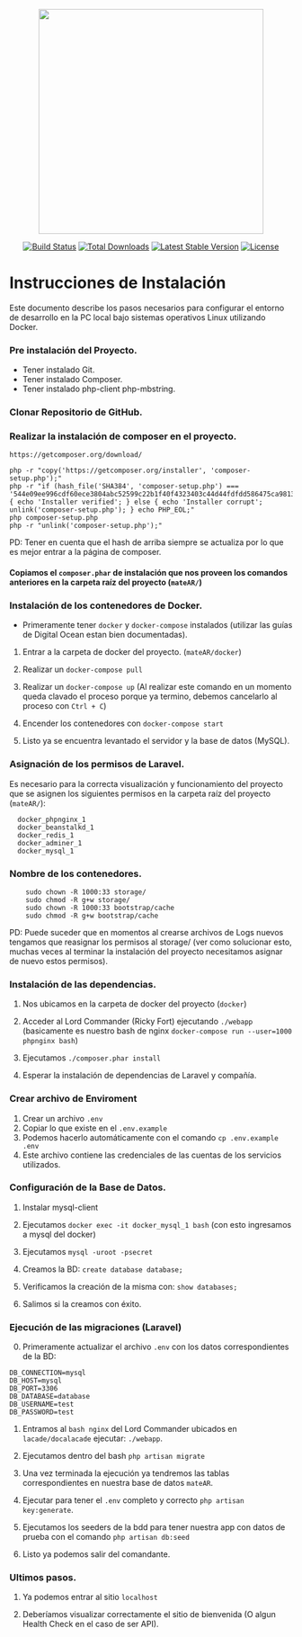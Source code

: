 <p align="center"><a href="https://laravel.com" target="_blank"><img src="https://raw.githubusercontent.com/laravel/art/master/logo-lockup/5%20SVG/2%20CMYK/1%20Full%20Color/laravel-logolockup-cmyk-red.svg" width="400"></a></p>

<p align="center">
<a href="https://travis-ci.org/laravel/framework"><img src="https://travis-ci.org/laravel/framework.svg" alt="Build Status"></a>
<a href="https://packagist.org/packages/laravel/framework"><img src="https://img.shields.io/packagist/dt/laravel/framework" alt="Total Downloads"></a>
<a href="https://packagist.org/packages/laravel/framework"><img src="https://img.shields.io/packagist/v/laravel/framework" alt="Latest Stable Version"></a>
<a href="https://packagist.org/packages/laravel/framework"><img src="https://img.shields.io/packagist/l/laravel/framework" alt="License"></a>
</p>

# Instrucciones de Instalación

Este documento describe los pasos necesarios para configurar el entorno de desarrollo en la PC local bajo sistemas operativos Linux utilizando Docker.

### Pre instalación del Proyecto.

* Tener instalado Git.
* Tener instalado Composer.
* Tener instalado php-client php-mbstring.

### Clonar Repositorio de GitHub.

### Realizar la instalación de composer en el proyecto.
```
https://getcomposer.org/download/
```
```
php -r "copy('https://getcomposer.org/installer', 'composer-setup.php');"
php -r "if (hash_file('SHA384', 'composer-setup.php') === '544e09ee996cdf60ece3804abc52599c22b1f40f4323403c44d44fdfdd586475ca9813a858088ffbc1f233e9b180f061') { echo 'Installer verified'; } else { echo 'Installer corrupt'; unlink('composer-setup.php'); } echo PHP_EOL;"
php composer-setup.php
php -r "unlink('composer-setup.php');"
```
PD: Tener en cuenta que el hash de arriba siempre se actualiza por lo que es mejor entrar a la página de composer.

#### Copiamos el `composer.phar` de instalación que nos proveen los comandos anteriores en la carpeta raíz del proyecto (`mateAR/`)

### Instalación de los contenedores de Docker.
* Primeramente tener `docker` y `docker-compose` instalados (utilizar las guías de Digital Ocean estan bien documentadas).

1. Entrar a la carpeta de docker del proyecto. (`mateAR/docker`)

2. Realizar un `docker-compose pull`

3. Realizar un `docker-compose up` (Al realizar este comando en un momento queda clavado el proceso porque ya termino, debemos cancelarlo al proceso con `Ctrl + C`)

4. Encender los contenedores con `docker-compose start`

5. Listo ya se encuentra levantado el servidor y la base de datos (MySQL).

### Asignación de los permisos de Laravel.
Es necesario para la correcta visualización y funcionamiento del proyecto que se asignen los siguientes permisos en la carpeta raíz del proyecto (`mateAR/`):

```
  docker_phpnginx_1
  docker_beanstalkd_1
  docker_redis_1
  docker_adminer_1
  docker_mysql_1

```

### Nombre de los contenedores.
```
    sudo chown -R 1000:33 storage/
    sudo chmod -R g+w storage/
    sudo chown -R 1000:33 bootstrap/cache
    sudo chmod -R g+w bootstrap/cache
```

PD: Puede suceder que en momentos al crearse archivos de Logs nuevos tengamos que reasignar los permisos al storage/ (ver como solucionar esto, muchas veces al terminar la instalación del proyecto necesitamos asignar de nuevo estos permisos).
 
### Instalación de las dependencias.
1. Nos ubicamos en la carpeta de docker del proyecto (`docker`)

2. Acceder al Lord Commander (Ricky Fort) ejecutando `./webapp` (basicamente es nuestro bash de nginx `docker-compose run --user=1000 phpnginx bash`)

3. Ejecutamos `./composer.phar install`

4. Esperar la instalación de dependencias de Laravel y compañía.

### Crear archivo de Enviroment
1. Crear un archivo ```.env```
2. Copiar lo que existe en el ```.env.example```
3. Podemos hacerlo automáticamente con el comando ```cp .env.example .env```
4. Este archivo contiene las credenciales de las cuentas de los servicios utilizados.

### Configuración de la Base de Datos.
1. Instalar mysql-client

2. Ejecutamos `docker exec -it docker_mysql_1 bash` (con esto ingresamos a mysql del docker)

4. Ejecutamos `mysql -uroot -psecret`

5. Creamos la BD: `create database database;`

6. Verificamos la creación de la misma con: `show databases;`

7. Salimos si la creamos con éxito.

### Ejecución de las migraciones (Laravel)
0. Primeramente actualizar el archivo `.env` con los datos correspondientes de la BD:

```
DB_CONNECTION=mysql    
DB_HOST=mysql
DB_PORT=3306
DB_DATABASE=database
DB_USERNAME=test
DB_PASSWORD=test
```

1. Entramos al `bash nginx` del Lord Commander ubicados en `lacade/docalacade` ejecutar: `./webapp`.

2. Ejecutamos dentro del bash `php artisan migrate`

3. Una vez terminada la ejecución ya tendremos las tablas correspondientes en nuestra base de datos `mateAR`.

4. Ejecutar para tener el `.env` completo y correcto `php artisan key:generate`.

5. Ejecutamos los seeders de la bdd para tener nuestra app con datos de prueba con el comando `php artisan db:seed`

5. Listo ya podemos salir del comandante.

### Ultimos pasos.
1. Ya podemos entrar al sitio `localhost`

2. Deberíamos visualizar correctamente el sitio de bienvenida (O algun Health Check en el caso de ser API).
